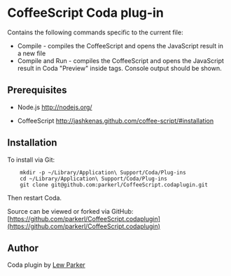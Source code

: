 CoffeeScript Coda plug-in
===================

Contains the following commands specific to the current file:

* Compile - compiles the CoffeeScript and opens the JavaScript result in a new file
* Compile and Run - compiles the CoffeeScript and opens the JavaScript result in Coda "Preview" inside <script></script> tags. Console output should be shown.

Prerequisites
-------------

- Node.js http://nodejs.org/

- CoffeeScript http://jashkenas.github.com/coffee-script/#installation



Installation
------------

To install via Git:

		mkdir -p ~/Library/Application\ Support/Coda/Plug-ins
		cd ~/Library/Application\ Support/Coda/Plug-ins
		git clone git@github.com:parkerl/CoffeeScript.codaplugin.git

Then restart Coda.

Source can be viewed or forked via GitHub: [https://github.com/parkerl/CoffeeScript.codaplugin](https://github.com/parkerl/CoffeeScript.codaplugin)

Author
------

Coda plugin by [Lew Parker](http://github.com/parkerl)
